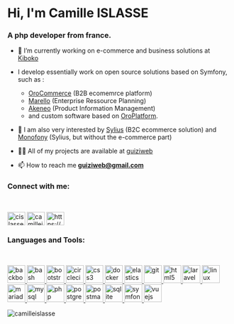 
<h1>Hi, I'm Camille ISLASSE</h1>

<h3>A php developer from france.</h3>



- 🔭 I’m currently working on e-commerce and business solutions at [Kiboko](https://kiboko.fr/)

- I develop essentially work on open source solutions based on Symfony, such as :
     - [OroCommerce](https://oroinc.fr/b2b-ecommerce/) (B2B ecomemrce platform)
     - [Marello](https://www.marello.com/) (Enterprise Ressource Planning)
     - [Akeneo](https://www.akeneo.com/fr/) (Product Information Management)
     - and custom software based on [OroPlatform](https://oroinc.fr/oroplatform/).


- 🌱 I am also very interested by [Sylius](https://sylius.com/) (B2C ecommerce solution) and [Monofony](https://github.com/Monofony) (Sylius, but without the e-commerce part)

- 👨‍💻 All of my projects are available at [guiziweb](http://guiziweb.fr)

- 📫 How to reach me **guiziweb@gmail.com**


<h3 align="left">Connect with me:</h3><br>
<p align="left">
<a href="https://twitter.com/cislasse" target="blank"><img align="center" src="https://cdn.jsdelivr.net/npm/simple-icons@3.0.1/icons/twitter.svg" alt="cislasse" height="30" width="40" /></a>
<a href="https://linkedin.com/in/camilleislasse" target="blank"><img align="center" src="https://cdn.jsdelivr.net/npm/simple-icons@3.0.1/icons/linkedin.svg" alt="camilleislasse" height="30" width="40" /></a>
<a href="https://instagram.com/https://www.instagram.com/camsislasse/" target="blank"><img align="center" src="https://cdn.jsdelivr.net/npm/simple-icons@3.0.1/icons/instagram.svg" alt="https://www.instagram.com/camsislasse/" height="30" width="40" /></a>
</p>

<h3 align="left">Languages and Tools:</h3><br>
<p align="left"> <a href="https://backbonejs.org" target="_blank"> <img src="https://devicons.github.io/devicon/devicon.git/icons/backbonejs/backbonejs-original-wordmark.svg" alt="backbonejs" width="40" height="40"/> </a> <a href="https://www.gnu.org/software/bash/" target="_blank"> <img src="https://www.vectorlogo.zone/logos/gnu_bash/gnu_bash-icon.svg" alt="bash" width="40" height="40"/> </a> <a href="https://getbootstrap.com" target="_blank"> <img src="https://devicons.github.io/devicon/devicon.git/icons/bootstrap/bootstrap-plain.svg" alt="bootstrap" width="40" height="40"/> </a> <a href="https://circleci.com" target="_blank"> <img src="https://www.vectorlogo.zone/logos/circleci/circleci-icon.svg" alt="circleci" width="40" height="40"/> </a> <a href="https://www.w3schools.com/css/" target="_blank"> <img src="https://devicons.github.io/devicon/devicon.git/icons/css3/css3-original-wordmark.svg" alt="css3" width="40" height="40"/> </a> <a href="https://www.docker.com/" target="_blank"> <img src="https://devicons.github.io/devicon/devicon.git/icons/docker/docker-original-wordmark.svg" alt="docker" width="40" height="40"/> </a> <a href="https://www.elastic.co" target="_blank"> <img src="https://www.vectorlogo.zone/logos/elastic/elastic-icon.svg" alt="elasticsearch" width="40" height="40"/> </a> <a href="https://git-scm.com/" target="_blank"> <img src="https://www.vectorlogo.zone/logos/git-scm/git-scm-icon.svg" alt="git" width="40" height="40"/> </a> <a href="https://www.w3.org/html/" target="_blank"> <img src="https://devicons.github.io/devicon/devicon.git/icons/html5/html5-original-wordmark.svg" alt="html5" width="40" height="40"/> </a> <a href="https://laravel.com/" target="_blank"> <img src="https://devicons.github.io/devicon/devicon.git/icons/laravel/laravel-plain-wordmark.svg" alt="laravel" width="40" height="40"/> </a> <a href="https://www.linux.org/" target="_blank"> <img src="https://devicons.github.io/devicon/devicon.git/icons/linux/linux-original.svg" alt="linux" width="40" height="40"/> </a> <a href="https://mariadb.org/" target="_blank"> <img src="https://www.vectorlogo.zone/logos/mariadb/mariadb-icon.svg" alt="mariadb" width="40" height="40"/> </a> <a href="https://www.mysql.com/" target="_blank"> <img src="https://devicons.github.io/devicon/devicon.git/icons/mysql/mysql-original-wordmark.svg" alt="mysql" width="40" height="40"/> </a> <a href="https://www.php.net" target="_blank"> <img src="https://devicons.github.io/devicon/devicon.git/icons/php/php-original.svg" alt="php" width="40" height="40"/> </a> <a href="https://www.postgresql.org" target="_blank"> <img src="https://devicons.github.io/devicon/devicon.git/icons/postgresql/postgresql-original-wordmark.svg" alt="postgresql" width="40" height="40"/> </a> <a href="https://postman.com" target="_blank"> <img src="https://www.vectorlogo.zone/logos/getpostman/getpostman-icon.svg" alt="postman" width="40" height="40"/> </a> <a href="https://www.sqlite.org/" target="_blank"> <img src="https://www.vectorlogo.zone/logos/sqlite/sqlite-icon.svg" alt="sqlite" width="40" height="40"/> </a> <a href="https://symfony.com" target="_blank"> <img src="https://symfony.com/logos/symfony_black_03.svg" alt="symfony" width="40" height="40"/> </a> <a href="https://vuejs.org/" target="_blank"> <img src="https://devicons.github.io/devicon/devicon.git/icons/vuejs/vuejs-original-wordmark.svg" alt="vuejs" width="40" height="40"/> </a> </p>

<p><img align="left" src="https://github-readme-stats.vercel.app/api/top-langs?username=camilleislasse&show_icons=true&locale=en&layout=compact" alt="camilleislasse" /></p>

